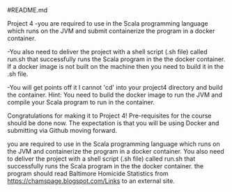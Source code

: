 #README.md


Project 4 
-you are required to use in the Scala programming language which runs on the JVM and submit containerize the program in a docker container.  

-You also need to deliver the project with a shell script (.sh file) called run.sh that successfully runs the Scala program in the the docker container.  If a docker image is not built on the machine then you need to build it in the .sh file.  

-You will get points off it I cannot 'cd' into your project4 directory and build the container.  Hint: You need to build the docker image to run the JVM and compile your Scala program to run in the container. 



Congratulations for making it to Project 4! Pre-requisites for the course should be done now.  The expectation is that you will be using Docker and submitting via Github moving forward.


 you are required to use in the Scala programming language which runs on the JVM and containerize the program in a docker container.  You also need to deliver the project with a shell script (.sh file) called run.sh that successfully runs the Scala program in the the docker container.
 the program should read Baltimore Homicide Statistics from https://chamspage.blogspot.com/Links to an external site. 